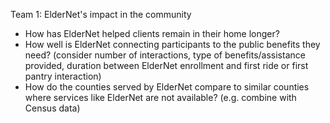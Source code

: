 Team 1: ElderNet's impact in the community

- How has ElderNet helped clients remain in their home longer?
- How well is ElderNet connecting participants to the public benefits they need? (consider number of interactions, type of benefits/assistance provided, duration between ElderNet enrollment and first ride or first pantry interaction)
- How do the counties served by ElderNet compare to similar counties where services like ElderNet are not available? (e.g. combine with Census data)